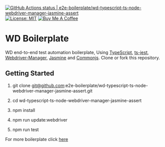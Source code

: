 [![GitHub Actions status | e2e-boilerplate/wd-typescript-ts-node-webdriver-manager-jasmine-assert](https://github.com/e2e-boilerplate/wd-typescript-ts-node-webdriver-manager-jasmine-assert/workflows/wd-typescript-ts-node-webdriver-manager-jasmine-assert/badge.svg)](https://github.com/e2e-boilerplate/wd-typescript-ts-node-webdriver-manager-jasmine-assert/actions?workflow=wd-typescript-ts-node-webdriver-manager-jasmine-assert) [![License: MIT](https://img.shields.io/badge/License-MIT-yellow.svg)](https://opensource.org/licenses/MIT) [![Buy Me A Coffee](https://img.shields.io/badge/buy-me%20coffee-orange)](https://www.buymeacoffee.com/xgirma)
    
# WD Boilerplate
    
WD end-to-end test automation boilerplate, Using [TypeScript](https://www.typescriptlang.org), [ts-jest](https://github.com/TypeStrong/ts-node), [Webdriver-Manager](https://github.com/angular/webdriver-manager#readme), [Jasmine](https://jasmine.github.io) and [Commonjs](https://nodejs.org/api/assert.html). Clone or fork this repository.
    
## Getting Started
    
1. git clone git@github.com:e2e-boilerplate/wd-typescript-ts-node-webdriver-manager-jasmine-assert.git
    
2. cd wd-typescript-ts-node-webdriver-manager-jasmine-assert
    
3. npm install
    
4. npm run update:webdriver
    
5. npm run test
        
    
For more boilerplate click [here](https://github.com/e2e-boilerplate/utils/blob/master/docs/implemented.md)